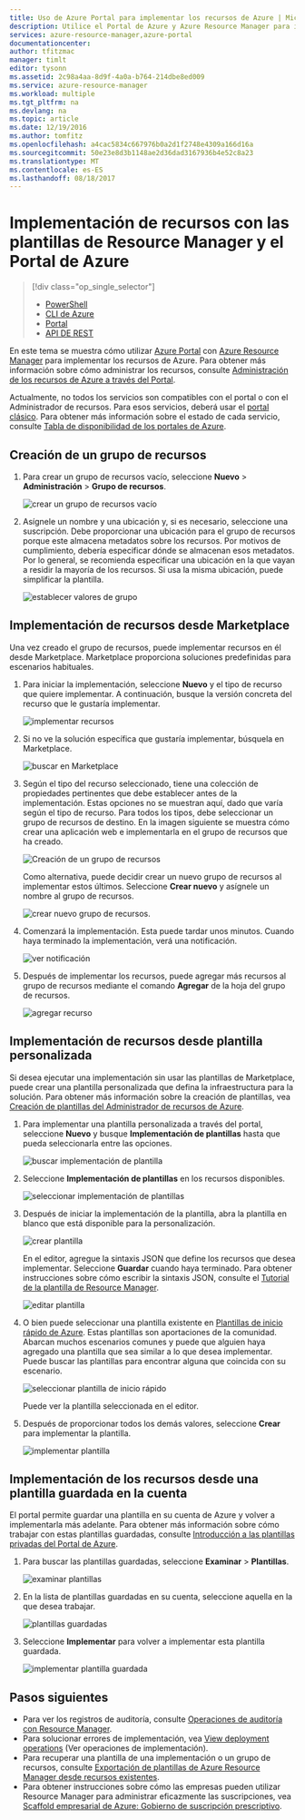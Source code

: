 ```yaml
---
title: Uso de Azure Portal para implementar los recursos de Azure | Microsoft Docs
description: Utilice el Portal de Azure y Azure Resource Manager para implementar los recursos.
services: azure-resource-manager,azure-portal
documentationcenter: 
author: tfitzmac
manager: timlt
editor: tysonn
ms.assetid: 2c98a4aa-8d9f-4a0a-b764-214dbe8ed009
ms.service: azure-resource-manager
ms.workload: multiple
ms.tgt_pltfrm: na
ms.devlang: na
ms.topic: article
ms.date: 12/19/2016
ms.author: tomfitz
ms.openlocfilehash: a4cac5834c667976b0a2d1f2748e4309a166d16a
ms.sourcegitcommit: 50e23e8d3b1148ae2d36dad3167936b4e52c8a23
ms.translationtype: MT
ms.contentlocale: es-ES
ms.lasthandoff: 08/18/2017
---
```

# <a name="deploy-resources-with-resource-manager-templates-and-azure-portal"></a>Implementación de recursos con las plantillas de Resource Manager y el Portal de Azure
> [!div class="op_single_selector"]
> * [PowerShell](resource-group-template-deploy.md)
> * [CLI de Azure](resource-group-template-deploy-cli.md)
> * [Portal](resource-group-template-deploy-portal.md)
> * [API DE REST](resource-group-template-deploy-rest.md)
> 
> 

En este tema se muestra cómo utilizar [Azure Portal](https://portal.azure.com) con [Azure Resource Manager](resource-group-overview.md) para implementar los recursos de Azure. Para obtener más información sobre cómo administrar los recursos, consulte [Administración de los recursos de Azure a través del Portal](resource-group-portal.md).

Actualmente, no todos los servicios son compatibles con el portal o con el Administrador de recursos. Para esos servicios, deberá usar el [portal clásico](https://manage.windowsazure.com). Para obtener más información sobre el estado de cada servicio, consulte [Tabla de disponibilidad de los portales de Azure](https://azure.microsoft.com/features/azure-portal/availability/).

## <a name="create-resource-group"></a>Creación de un grupo de recursos
1. Para crear un grupo de recursos vacío, seleccione **Nuevo** > **Administración** > **Grupo de recursos**.
   
    ![crear un grupo de recursos vacío](./media/resource-group-template-deploy-portal/create-empty-group.png)
2. Asígnele un nombre y una ubicación y, si es necesario, seleccione una suscripción. Debe proporcionar una ubicación para el grupo de recursos porque este almacena metadatos sobre los recursos. Por motivos de cumplimiento, debería especificar dónde se almacenan esos metadatos. Por lo general, se recomienda especificar una ubicación en la que vayan a residir la mayoría de los recursos. Si usa la misma ubicación, puede simplificar la plantilla.
   
    ![establecer valores de grupo](./media/resource-group-template-deploy-portal/set-group-properties.png)

## <a name="deploy-resources-from-marketplace"></a>Implementación de recursos desde Marketplace
Una vez creado el grupo de recursos, puede implementar recursos en él desde Marketplace. Marketplace proporciona soluciones predefinidas para escenarios habituales.

1. Para iniciar la implementación, seleccione **Nuevo** y el tipo de recurso que quiere implementar. A continuación, busque la versión concreta del recurso que le gustaría implementar.
   
    ![implementar recursos](./media/resource-group-template-deploy-portal/deploy-resource.png)
2. Si no ve la solución específica que gustaría implementar, búsquela en Marketplace.
   
    ![buscar en Marketplace](./media/resource-group-template-deploy-portal/search-resource.png)
3. Según el tipo del recurso seleccionado, tiene una colección de propiedades pertinentes que debe establecer antes de la implementación. Estas opciones no se muestran aquí, dado que varía según el tipo de recurso. Para todos los tipos, debe seleccionar un grupo de recursos de destino. En la imagen siguiente se muestra cómo crear una aplicación web e implementarla en el grupo de recursos que ha creado.
   
    ![Creación de un grupo de recursos](./media/resource-group-template-deploy-portal/select-existing-group.png)
   
    Como alternativa, puede decidir crear un nuevo grupo de recursos al implementar estos últimos. Seleccione **Crear nuevo** y asígnele un nombre al grupo de recursos.
   
    ![crear nuevo grupo de recursos.](./media/resource-group-template-deploy-portal/select-new-group.png)
4. Comenzará la implementación. Esta puede tardar unos minutos. Cuando haya terminado la implementación, verá una notificación.
   
    ![ver notificación](./media/resource-group-template-deploy-portal/view-notification.png)
5. Después de implementar los recursos, puede agregar más recursos al grupo de recursos mediante el comando **Agregar** de la hoja del grupo de recursos.
   
    ![agregar recurso](./media/resource-group-template-deploy-portal/add-resource.png)

## <a name="deploy-resources-from-custom-template"></a>Implementación de recursos desde plantilla personalizada
Si desea ejecutar una implementación sin usar las plantillas de Marketplace, puede crear una plantilla personalizada que defina la infraestructura para la solución. Para obtener más información sobre la creación de plantillas, vea [Creación de plantillas del Administrador de recursos de Azure](resource-group-authoring-templates.md).

1. Para implementar una plantilla personalizada a través del portal, seleccione **Nuevo** y busque **Implementación de plantillas** hasta que pueda seleccionarla entre las opciones.
   
    ![buscar implementación de plantilla](./media/resource-group-template-deploy-portal/search-template.png)
2. Seleccione **Implementación de plantillas** en los recursos disponibles.
   
    ![seleccionar implementación de plantillas](./media/resource-group-template-deploy-portal/select-template.png)
3. Después de iniciar la implementación de la plantilla, abra la plantilla en blanco que está disponible para la personalización.
   
    ![crear plantilla](./media/resource-group-template-deploy-portal/show-custom-template.png)
   
    En el editor, agregue la sintaxis JSON que define los recursos que desea implementar. Seleccione **Guardar** cuando haya terminado. Para obtener instrucciones sobre cómo escribir la sintaxis JSON, consulte el [Tutorial de la plantilla de Resource Manager](resource-manager-template-walkthrough.md).
   
    ![editar plantilla](./media/resource-group-template-deploy-portal/edit-template.png)
4. O bien puede seleccionar una plantilla existente en [Plantillas de inicio rápido de Azure](https://azure.microsoft.com/documentation/templates/). Estas plantillas son aportaciones de la comunidad. Abarcan muchos escenarios comunes y puede que alguien haya agregado una plantilla que sea similar a lo que desea implementar. Puede buscar las plantillas para encontrar alguna que coincida con su escenario.
   
    ![seleccionar plantilla de inicio rápido](./media/resource-group-template-deploy-portal/select-quickstart-template.png)
   
    Puede ver la plantilla seleccionada en el editor.
5. Después de proporcionar todos los demás valores, seleccione **Crear** para implementar la plantilla. 
   
    ![implementar plantilla](./media/resource-group-template-deploy-portal/create-custom-deploy.png)

## <a name="deploy-resources-from-a-template-saved-to-your-account"></a>Implementación de los recursos desde una plantilla guardada en la cuenta
El portal permite guardar una plantilla en su cuenta de Azure y volver a implementarla más adelante. Para obtener más información sobre cómo trabajar con estas plantillas guardadas, consulte [Introducción a las plantillas privadas del Portal de Azure](../marketplace-consumer/mytemplates-getstarted.md).

1. Para buscar las plantillas guardadas, seleccione **Examinar** > **Plantillas**.
   
    ![examinar plantillas](./media/resource-group-template-deploy-portal/browse-templates.png)
2. En la lista de plantillas guardadas en su cuenta, seleccione aquella en la que desea trabajar.
   
    ![plantillas guardadas](./media/resource-group-template-deploy-portal/saved-templates.png)
3. Seleccione **Implementar** para volver a implementar esta plantilla guardada.
   
    ![implementar plantilla guardada](./media/resource-group-template-deploy-portal/deploy-saved-template.png)

## <a name="next-steps"></a>Pasos siguientes
* Para ver los registros de auditoría, consulte [Operaciones de auditoría con Resource Manager](resource-group-audit.md).
* Para solucionar errores de implementación, vea [View deployment operations](resource-manager-deployment-operations.md) (Ver operaciones de implementación).
* Para recuperar una plantilla de una implementación o un grupo de recursos, consulte [Exportación de plantillas de Azure Resource Manager desde recursos existentes](resource-manager-export-template.md).
* Para obtener instrucciones sobre cómo las empresas pueden utilizar Resource Manager para administrar eficazmente las suscripciones, vea [Scaffold empresarial de Azure: Gobierno de suscripción prescriptivo](resource-manager-subscription-governance.md).


